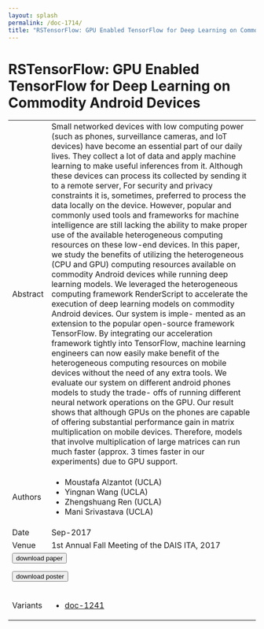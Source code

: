 ```yaml
---
layout: splash
permalink: /doc-1714/
title: "RSTensorFlow: GPU Enabled TensorFlow for Deep Learning on Commodity Android Devices"
---
```


# RSTensorFlow: GPU Enabled TensorFlow for Deep Learning on Commodity Android Devices

<table>
    <tbody>
    <tr>
        <td>Abstract</td>
        <td>Small networked devices with low computing power (such as phones, surveillance cameras, and IoT devices) have become an essential part of our daily lives. They collect a lot of data and apply machine learning to make useful inferences from it. Although these devices can process its collected by sending it to a remote server, For security and privacy constraints it is, sometimes, preferred to process the data locally on the device. However, popular and commonly used tools and frameworks for machine intelligence are still lacking the ability to make proper use of the available heterogeneous computing resources on these low-end devices. In this paper, we study the benefits of utilizing the heterogeneous (CPU and GPU) computing resources available on commodity Android devices while running deep learning models. We leveraged the heterogeneous computing framework RenderScript to accelerate the execution of deep learning models on commodity Android devices. Our system is imple- mented as an extension to the popular open-source framework TensorFlow. By integrating our acceleration framework tightly into TensorFlow, machine learning engineers can now easily make benefit of the heterogeneous computing resources on mobile devices without the need of any extra tools. We evaluate our system on different android phones models to study the trade- offs of running different neural network operations on the GPU. Our result shows that although GPUs on the phones are capable of offering substantial performance gain in matrix multiplication on mobile devices. Therefore, models that involve multiplication of large matrices can run much faster (approx. 3 times faster in our experiments) due to GPU support.</td>
    </tr>
    <tr>
        <td>Authors</td>
        <td>
            <ul>
                <li>Moustafa Alzantot (UCLA)</li>
                <li>Yingnan Wang (UCLA)</li>
                <li>Zhengshuang Ren (UCLA)</li>
                <li>Mani Srivastava (UCLA)</li>
            </ul>
        </td>
    </tr>
    <tr>
        <td>Date</td>
        <td>Sep-2017</td>
    </tr>
    <tr>
        <td>Venue</td>
        <td>1st Annual Fall Meeting of the DAIS ITA, 2017</td>
    </tr>
        <tr>
            <td colspan="2">
                <form method="get" action="https://dais-ita.org/sites/default/files/S_038-paper.pdf">
                    <button type="submit">download paper</button>
                </form>
                <form method="get" action="https://dais-ita.org/sites/default/files/S_038-poster.pdf">
                    <button type="submit">download poster</button>
                </form>
            </td>
        </tr>
        <tr>
            <td>Variants</td>
            <td>
                <ul>
                    <li><a href="${varId}">doc-1241</a></li>
                </ul>
            </td>
        </tr>
    </tbody>
</table>
